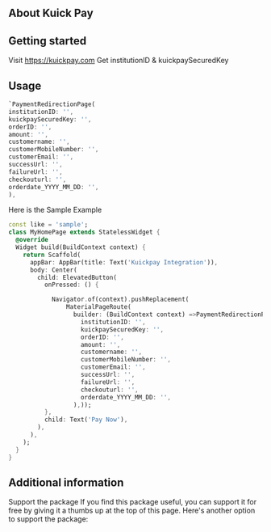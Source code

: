 ## About Kuick Pay 
<!--
We launched Kuickpay as the nation’s largest online payment solution serving thousands of users, which is facilitating over 500 schools, housing societies, universities, E-commerce portals in Pakistan.
Through Kuickpay, merchants can enjoy a one-in-all solution for all their payment collection woes with dedicated support.

Ecommerce Payments
Looking to receive payments securely for your ecommerce. Look no further than Kuickpay. Kuickpay provides robust and fast payments for your business. Kuickpay can integrate in your system or give you dashboard to monitor real time payments.
-->


## Getting started

Visit https://kuickpay.com
Get institutionID & kuickpaySecuredKey

## Usage
```dart
`PaymentRedirectionPage(
institutionID: '',
kuickpaySecuredKey: '',
orderID: '',
amount: '',
customername: '',
customerMobileNumber: '',
customerEmail: '',
successUrl: '',
failureUrl: '',
checkouturl: '',
orderdate_YYYY_MM_DD: '',
),
```


Here is the Sample Example


```dart
const like = 'sample';
class MyHomePage extends StatelessWidget {
  @override
  Widget build(BuildContext context) {
    return Scaffold(
      appBar: AppBar(title: Text('Kuickpay Integration')),
      body: Center(
        child: ElevatedButton(
          onPressed: () {

            Navigator.of(context).pushReplacement(
                MaterialPageRoute(
                  builder: (BuildContext context) =>PaymentRedirectionPage(
                    institutionID: '',
                    kuickpaySecuredKey: '',
                    orderID: '',
                    amount: '',
                    customername: '',
                    customerMobileNumber: '',
                    customerEmail: '',
                    successUrl: '',
                    failureUrl: '',
                    checkouturl: '',
                    orderdate_YYYY_MM_DD: '',
                  ),));
          },
          child: Text('Pay Now'),
        ),
      ),
    );
  }
}
```

## Additional information

Support the package 
If you find this package useful, you can support it for free by giving it a thumbs up at the top of this page. Here's another option to support the package:



